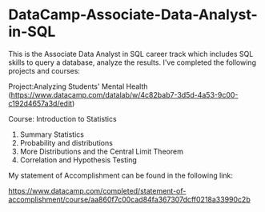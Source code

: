 # DataCamp-Associate-Data-Analyst-in-SQL
This is the Associate Data Analyst in SQL career track which includes SQL skills to query a database, analyze the results.
I've completed the following projects and courses:

Project:Analyzing Students' Mental Health
(https://www.datacamp.com/datalab/w/4c82bab7-3d5d-4a53-9c00-c192d4657a3d/edit)

Course: Introduction to Statistics
1. Summary Statistics
2. Probability and distributions
3. More Distributions and the Central Limit Theorem
4. Correlation and Hypothesis Testing

My statement of Accomplishment can be found in the following link:

https://www.datacamp.com/completed/statement-of-accomplishment/course/aa860f7c00cad84fa367307dcff0218a33990c2b

